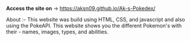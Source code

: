 **Access the site on** -> https://aksn09.github.io/Ak-s-Pokedex/

About :- This website was build using HTML, CSS, and javascript and also using the PokeAPI. This website shows you the different Pokemon's with their - names, images, types, and abilities.

